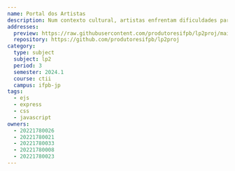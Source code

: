 ```yaml
---
name: Portal dos Artistas
description: Num contexto cultural, artistas enfrentam dificuldades para expor seus trabalhos e ganhar a sua visibilidade. Surge então a necessidade de uma plataforma em que o Estado possa publicar editais e centralizar as informações sobre novos eventos e programas, na qual os artistas possam expor suas obras e trabalhos, se inscrever nos programas do governo, conectar-se com outros profissionais e encontrar oportunidades de colaboração.
addresses:
  preview: https://raw.githubusercontent.com/produtoresifpb/lp2proj/main/.github/images/image3.png
  repository: https://github.com/produtoresifpb/lp2proj
category:
  type: subject
  subject: lp2
  period: 3
  semester: 2024.1
  course: ctii
  campus: ifpb-jp
tags:
  - ejs
  - express
  - css
  - javascript
owners:
  - 20221780026
  - 20221780021
  - 20221780033
  - 20221780008
  - 20221780023
---
```

